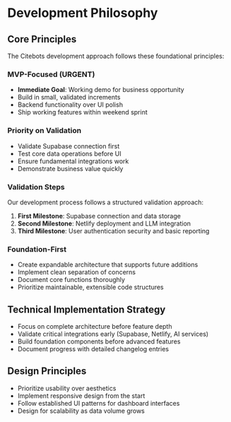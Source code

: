 # Development Philosophy

## Core Principles

The Citebots development approach follows these foundational principles:

### MVP-Focused (URGENT)

- **Immediate Goal**: Working demo for business opportunity
- Build in small, validated increments
- Backend functionality over UI polish
- Ship working features within weekend sprint

### Priority on Validation

- Validate Supabase connection first
- Test core data operations before UI
- Ensure fundamental integrations work
- Demonstrate business value quickly

### Validation Steps

Our development process follows a structured validation approach:

1. **First Milestone**: Supabase connection and data storage
2. **Second Milestone**: Netlify deployment and LLM integration
3. **Third Milestone**: User authentication security and basic reporting

### Foundation-First

- Create expandable architecture that supports future additions
- Implement clean separation of concerns
- Document core functions thoroughly
- Prioritize maintainable, extensible code structures

## Technical Implementation Strategy

- Focus on complete architecture before feature depth
- Validate critical integrations early (Supabase, Netlify, AI services)
- Build foundation components before advanced features
- Document progress with detailed changelog entries

## Design Principles

- Prioritize usability over aesthetics
- Implement responsive design from the start
- Follow established UI patterns for dashboard interfaces
- Design for scalability as data volume grows